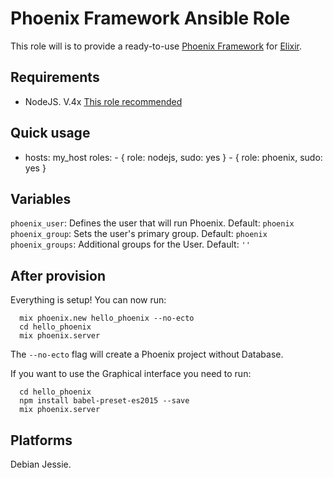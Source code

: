 Phoenix Framework Ansible Role
===

This role will is to provide a ready-to-use [Phoenix Framework](http://www.phoenixframework.org/) 
for [Elixir](http://elixir-lang.org/).

Requirements
---

- NodeJS. V.4x [This role recommended](https://github.com/Oefenweb/ansible-nodejs.git)

Quick usage
---

- hosts: my_host
  roles:
      - { role: nodejs, sudo: yes }
      - { role: phoenix, sudo: yes }

Variables
---
`phoenix_user`: Defines the user that will run Phoenix. Default: `phoenix`
`phoenix_group`: Sets the user's primary group. Default: `phoenix`
`phoenix_groups`: Additional groups for the User. Default: `''`

After provision
---

Everything is setup! You can now run:

```
  mix phoenix.new hello_phoenix --no-ecto
  cd hello_phoenix
  mix phoenix.server
```

The `--no-ecto` flag will create a Phoenix project without Database.

If you want to use the Graphical interface you need to run:
```
  cd hello_phoenix
  npm install babel-preset-es2015 --save
  mix phoenix.server
```

Platforms
---

Debian Jessie.
